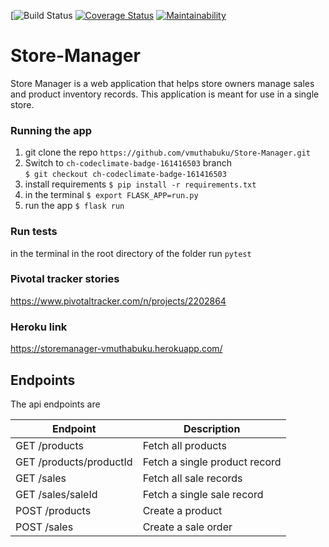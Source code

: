 [![Build Status](https://travis-ci.com/vmuthabuku/Store-Manager.svg?branch=ch-codeclimate-badge-161416503)
[![Coverage Status](https://coveralls.io/repos/github/vmuthabuku/Store-Manager/badge.svg?branch=ch-codeclimate-badge-161416503
)](https://coveralls.io/github/vmuthabuku/Store-Manager?branch=ch-codeclimate-badge-161416503
)
[![Maintainability](https://api.codeclimate.com/v1/badges/94de1a36b60b36afe112/maintainability)](https://codeclimate.com/github/vmuthabuku/Store-Manager/maintainability)


# Store-Manager
Store Manager is a web application that helps store owners manage sales and product inventory records. This application is meant for use in a single store.

### Running the app
1. git clone the repo `https://github.com/vmuthabuku/Store-Manager.git`
2. Switch to `ch-codeclimate-badge-161416503` branch \
`$ git checkout ch-codeclimate-badge-161416503`
3. install requirements
`$ pip install -r requirements.txt`
4. in the terminal 
`$ export FLASK_APP=run.py`
5. run the app
`$ flask run`

### Run tests

in the terminal in the root directory of the folder run `pytest`

### Pivotal tracker stories 
https://www.pivotaltracker.com/n/projects/2202864

### Heroku link

https://storemanager-vmuthabuku.herokuapp.com/

## Endpoints

The api endpoints are

| Endpoint | Description |
| --- | --- |
| GET /products | Fetch all products |
| GET /products/productId | Fetch a single product record |
| GET /sales | Fetch all sale records |
| GET /sales/saleId | Fetch a single sale record |
| POST /products | Create a product |
| POST /sales | Create a sale order |
